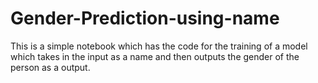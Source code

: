 # Gender-Prediction-using-name
This is a simple notebook which has the code for the training of a model which takes in the input as a name and then outputs the gender of the person as a output.
